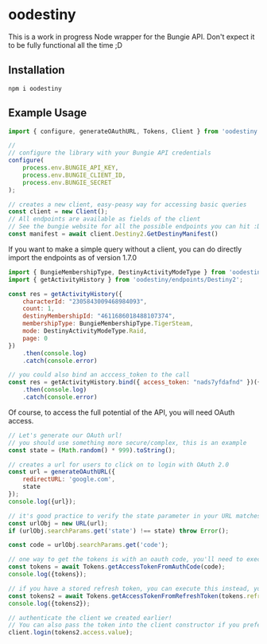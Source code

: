 # oodestiny
This is a work in progress Node wrapper for the Bungie API. Don't expect it to be fully functional all the time ;D

## Installation
```shell
npm i oodestiny
```
## Example Usage
```javascript
import { configure, generateOAuthURL, Tokens, Client } from 'oodestiny';

// 
// configure the library with your Bungie API credentials
configure(
    process.env.BUNGIE_API_KEY, 
    process.env.BUNGIE_CLIENT_ID, 
    process.env.BUNGIE_SECRET
);

// creates a new client, easy-peasy way for accessing basic queries
const client = new Client();
// All endpoints are available as fields of the client
// See the bungie website for all the possible endpoints you can hit :D
const manifest = await client.Destiny2.GetDestinyManifest()

```

If you want to make a simple query without a client, you can do directly import the endpoints as of version 1.7.0
```javascript
import { BungieMembershipType, DestinyActivityModeType } from 'oodestiny/schemas'
import { getActivityHistory } from 'oodestiny/endpoints/Destiny2';

const res = getActivityHistory({
    characterId: "2305843009468984093",
    count: 1,
    destinyMembershipId: "4611686018488107374",
    membershipType: BungieMembershipType.TigerSteam,
    mode: DestinyActivityModeType.Raid,
    page: 0
})
    .then(console.log)
    .catch(console.error)

// you could also bind an acccess_token to the call
const res = getActivityHistory.bind({ access_token: "nads7yfdafnd" })({ ... })
    .then(console.log)
    .catch(console.error)

```
Of course, to access the full potential of the API, you will need OAuth access.
```javascript
// Let's generate our OAuth url!
// you should use something more secure/complex, this is an example
const state = (Math.random() * 999).toString();

// creates a url for users to click on to login with OAuth 2.0
const url = generateOAuthURL({
    redirectURL: 'google.com',
    state
});
console.log({url});

// it's good practice to verify the state parameter in your URL matches the state parameter you expected
const urlObj = new URL(url);
if (urlObj.searchParams.get('state') !== state) throw Error();

const code = urlObj.searchParams.get('code');

// one way to get the tokens is with an oauth code, you'll need to execute this the first time
const tokens = await Tokens.getAccessTokenFromAuthCode(code);
console.log({tokens});

// if you have a stored refresh token, you can execute this instead, you will execute this more often then not
const tokens2 = await Tokens.getAccessTokenFromRefreshToken(tokens.refresh.value);
console.log({tokens2});

// authenticate the client we created earlier! 
// You can also pass the token into the client constructor if you prefer that
client.login(tokens2.access.value);
```